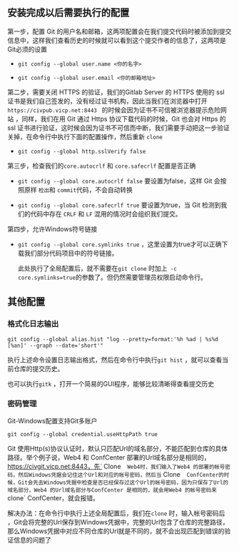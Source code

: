 ## 安装完成以后需要执行的配置

第一步，配置 Git 的用户名和邮箱，这两项配置会在我们提交代码时被添加到提交信息中，这样我们查看历史的时候就可以看到这个提交作者的信息了，这两项是Git必须的设置

- `git config --global user.name <你的名字>`

- `git config --global user.email <你的邮箱地址>`


第二步，需要关闭 HTTPS 的验证，我们的Gitlab Server 的 HTTPS 使用的 ssl 证书是我们自己签发的，没有经过证书机构，因此当我们在浏览器中打开 `https://civpub.vicp.net:8443 ` 的时候会因为证书不可信被浏览器提示危险网站 ，同样，我们在用 Git 通过 Https 协议下载代码的时候，Git 也会对 Https 的 ssl 证书进行验证，这时候会因为证书不可信而中断，我们需要手动把这一步验证关掉，在命令行中执行下面的配置操作，然后重新 `clone` 

- `git config --global http.sslVerify false` 


第三步，检查我们的`core.autocrlf` 和 `core.safecrlf` 配置是否正确

- `git config --global core.autocrlf false` 要设置为false，这样 Git 会按照原样 `检出`和 `commit`代码，不会自动转换

- `git config --global core.safecrlf true` 要设置为true，当 Git 检测到我们的代码中存在 `CRLF`  和 `LF` 混用的情况时会组织我们提交。


第四步，允许Windows符号链接

- `git config --global core.symlinks true` ，这里设置为true才可以正确下载我们部分代码项目中的符号链接。

  此处执行了全局配置后，就不需要在`git clone` 时加上` -c core.symlinks=true`的参数了。但仍然需要管理员权限启动命令行。



## 其他配置

### 格式化日志输出

`git config --global alias.hist "log --pretty=format:'%h %ad | %s%d [%an]' --graph --date='short'"`

执行上述命令设置日志输出格式，然后在命令行中执行`git hist` ，就可以查看当前仓库的提交历史。

也可以执行`gitk` ，打开一个简易的GUI程序，能够比较清晰得查看提交历史



### 密码管理

Git-Windows配置支持Git多账户

`git config --global credential.useHttpPath true` 

Git 使用Http(s)协议认证时，默认只匹配Url的域名部分，不能匹配到仓库的具体路径。举个例子说，Web4 和 ConfCenter 部署的Url域名部分是相同的，https://civgit.vicp.net:8443，先` Clone`  Web4时，我们输入了Web4 的部署的帐号密码，然后Windows凭据会记住这个Url和对应的帐号密码，然后当` Clone`  ConfCenter的时候，Git会先去Windows凭据中检查是否已经保存过这个Url的帐号密码，因为只保存了Url的域名部分，Web4 的Url域名部分与ConfCenter 是相同的，就会用Web4 的帐号密码来`clone` ConfCenter，就会报错。

解决办法：在命令行中执行上述全局配置后，我们在`clone` 时，输入帐号密码后 ，Git会将完整的Url保存到Windows凭据中，完整的Url包含了仓库的完整路径，那么Windows凭据中对应不同仓库的Url就是不同的，就不会出现匹配到错误的验证信息的问题了
